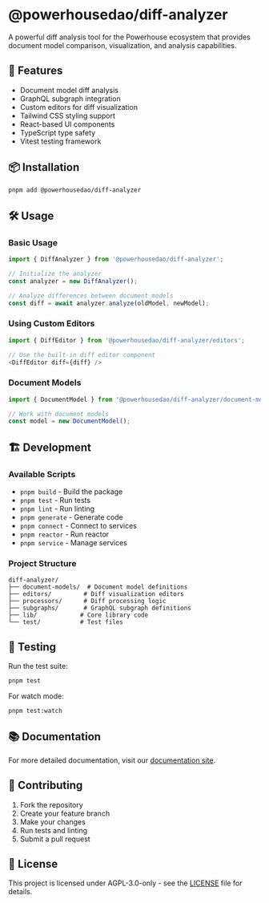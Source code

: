 # @powerhousedao/diff-analyzer

A powerful diff analysis tool for the Powerhouse ecosystem that provides document model comparison, visualization, and analysis capabilities.

## 🚀 Features

- Document model diff analysis
- GraphQL subgraph integration
- Custom editors for diff visualization
- Tailwind CSS styling support
- React-based UI components
- TypeScript type safety
- Vitest testing framework

## 📦 Installation

```bash
pnpm add @powerhousedao/diff-analyzer
```

## 🛠️ Usage

### Basic Usage

```typescript
import { DiffAnalyzer } from '@powerhousedao/diff-analyzer';

// Initialize the analyzer
const analyzer = new DiffAnalyzer();

// Analyze differences between document models
const diff = await analyzer.analyze(oldModel, newModel);
```

### Using Custom Editors

```typescript
import { DiffEditor } from '@powerhousedao/diff-analyzer/editors';

// Use the built-in diff editor component
<DiffEditor diff={diff} />
```

### Document Models

```typescript
import { DocumentModel } from '@powerhousedao/diff-analyzer/document-models';

// Work with document models
const model = new DocumentModel();
```

## 🏗️ Development

### Available Scripts

- `pnpm build` - Build the package
- `pnpm test` - Run tests
- `pnpm lint` - Run linting
- `pnpm generate` - Generate code
- `pnpm connect` - Connect to services
- `pnpm reactor` - Run reactor
- `pnpm service` - Manage services

### Project Structure

```
diff-analyzer/
├── document-models/  # Document model definitions
├── editors/         # Diff visualization editors
├── processors/      # Diff processing logic
├── subgraphs/       # GraphQL subgraph definitions
├── lib/            # Core library code
└── test/           # Test files
```

## 🧪 Testing

Run the test suite:

```bash
pnpm test
```

For watch mode:

```bash
pnpm test:watch
```

## 📚 Documentation

For more detailed documentation, visit our [documentation site](https://docs.powerhouse.com/diff-analyzer).

## 🤝 Contributing

1. Fork the repository
2. Create your feature branch
3. Make your changes
4. Run tests and linting
5. Submit a pull request

## 📄 License

This project is licensed under AGPL-3.0-only - see the [LICENSE](LICENSE) file for details.